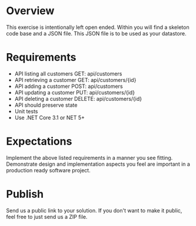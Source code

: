 # Overview
This exercise is intentionally left open ended.  Within you will find a skeleton code base and a JSON file.  This JSON file is to be used as your datastore.

# Requirements
 - API listing all customers
	GET: api/customers
 - API retrieving a customer
	GET: api/customers/{id}
 - API adding a customer 
	POST: api/customers
 - API updating a customer
	PUT: api/customers/{id}
 - API deleting a customer
	DELETE: api/customers/{id}
 - API should preserve state
 - Unit tests
 - Use .NET Core 3.1 or NET 5+

# Expectations
Implement the above listed requirements in a manner you see fitting. Demonstrate design and implementation aspects you feel are important in a production ready software project.

# Publish
Send us a public link to your solution.  If you don't want to make it public, feel free to just send us a ZIP file.

